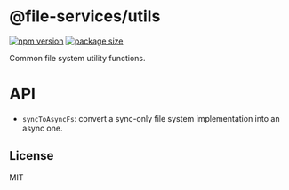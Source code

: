 # @file-services/utils
[![npm version](https://img.shields.io/npm/v/@file-services/utils.svg)](https://www.npmjs.com/package/@file-services/utils)
[![package size](https://badgen.net/bundlephobia/minzip/@file-services/utils)](https://bundlephobia.com/result?p=@file-services/utils)

Common file system utility functions.

# API

- `syncToAsyncFs`: convert a sync-only file system implementation into an async one.

## License

MIT

